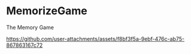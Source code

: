 # MemorizeGame
The Memory Game

https://github.com/user-attachments/assets/f8bf3f5a-9ebf-476c-ab75-867863167c72
